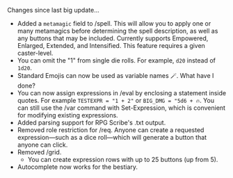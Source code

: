 Changes since last big update...
  - Added a `metamagic` field to /spell. This will allow you to apply one or many metamagics before determining the spell description, as well as any buttons that may be included. Currently supports Empowered, Enlarged, Extended, and Intensified. This feature requires a given caster-level.
  - You can omit the "1" from single die rolls. For example, `d20` instead of `1d20`.
  - Standard Emojis can now be used as variable names 🪄. What have I done?
  - You can now assign expressions in /eval by enclosing a statement inside quotes. For example `TESTEXPR = "1 + 2"` or `BIG_DMG = "5d6 + 🔥`. You can still use the /var command with Set-Expression, which is convenient for modifying existing expressions.
  - Added parsing support for RPG Scribe's .txt output.
  - Removed role restriction for /req. Anyone can create a requested expression—such as a dice roll—which will generate a button that anyone can click.
  - Removed /grid.
    - You can create expression rows with up to 25 buttons (up from 5).
  - Autocomplete now works for the bestiary.
